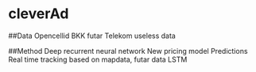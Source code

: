 # cleverAd

##Data
Opencellid
BKK futar
Telekom useless data

##Method
Deep recurrent neural network
New pricing model
Predictions
Real time tracking based on mapdata, futar data
LSTM



